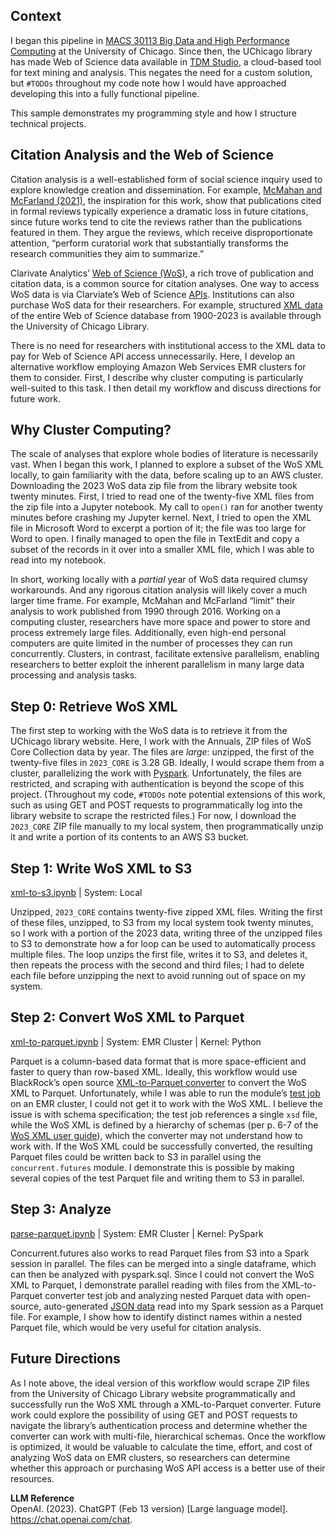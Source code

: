 ## Context

I began this pipeline in [MACS 30113 Big Data and High Performance Computing](https://github.com/macs30113-s24/course-materials) at the University of Chicago. Since then, the UChicago library has made Web of Science data available in [TDM Studio](https://guides.lib.uchicago.edu/tdmstudio), a cloud-based tool for text mining and analysis. This negates the need for a custom solution, but `#TODOs` throughout my code note how I would have approached developing this into a fully functional pipeline.

This sample demonstrates my programming style and how I structure technical projects. 

## Citation Analysis and the Web of Science

Citation analysis is a well-established form of social science inquiry used to explore knowledge creation and dissemination. For example, [McMahan and McFarland (2021)](https://journals.sagepub.com/doi/full/10.1177/0003122421996323#fn6-0003122421996323), the inspiration for this work, show that publications cited in formal reviews typically experience a dramatic loss in future citations, since future works tend to cite the reviews rather than the publications featured in them. They argue the reviews, which receive disproportionate attention, “perform curatorial work that substantially transforms the research communities they aim to summarize.”

Clarivate Analytics’ [Web of Science (WoS)](https://clarivate.com/products/scientific-and-academic-research/research-discovery-and-workflow-solutions/webofscience-platform/), a rich trove of publication and citation data, is a common source for citation analyses. One way to access WoS data is via Clarviate’s Web of Science [APIs](https://clarivate.com/products/scientific-and-academic-research/research-analytics-evaluation-and-management-solutions/web-of-science-apis/). Institutions can also purchase WoS data for their researchers. For example, structured [XML data](https://guides.lib.uchicago.edu/textmining/citations#s-lg-box-28004408) of the entire Web of Science database from 1900-2023 is available through the University of Chicago Library. 

There is no need for researchers  with institutional access to the XML data to pay for Web of Science API access unnecessarily. Here, I develop an alternative workflow employing Amazon Web Services EMR clusters for them to consider. First, I describe why cluster computing is particularly well-suited to this task. I then detail my workflow and discuss directions for future work.

## Why Cluster Computing? 

The scale of analyses that explore whole bodies of literature is necessarily vast. When I began this work, I planned to explore a subset of the WoS XML locally, to gain familiarity with the data, before scaling up to an AWS cluster. Downloading the 2023 WoS data zip file from the library website took twenty minutes. First, I tried to read one of the twenty-five XML files from the zip file into a Jupyter notebook. My call to `open()` ran for another twenty minutes before crashing my Jupyter kernel. Next, I tried to open the XML file in Microsoft Word to excerpt a portion of it; the file was too large for Word to open. I finally managed to open the file in TextEdit and copy a subset of the records in it over into a smaller XML file, which I was able to read into my notebook.

In short, working locally with a *partial* year of WoS data required clumsy workarounds. And any rigorous citation analysis will likely cover a much larger time frame. For example, McMahan and McFarland “limit” their analysis to work published from 1990 through 2016. Working on a computing cluster, researchers have more space and power to store and process extremely large files. Additionally, even high-end personal computers are quite limited in the number of processes they can run concurrently. Clusters, in contrast, facilitate extensive parallelism, enabling researchers to better exploit the inherent parallelism in many large data processing and analysis tasks. 

## Step 0: Retrieve WoS XML

The first step to working with the WoS data is to retrieve it from the UChicago library website. Here, I work with the Annuals, ZIP files of WoS Core Collection data by year. The files are *large*: unzipped, the first of the twenty-five files in `2023_CORE` is 3.28 GB. Ideally, I would scrape them from a cluster, parallelizing the work with [Pyspark](https://medium.com/@siladityaghosh/web-scraping-with-python-parallizing-and-scaling-with-spark-b7d2166602b7). Unfortunately, the files are restricted, and scraping with authentication is beyond the scope of this project. (Throughout my code, `#TODOs` note potential extensions of this work, such as using GET and POST requests to programmatically log into the library website to scrape the restricted files.) For now, I download the `2023_CORE` ZIP file manually to my local system, then programmatically unzip it and write a portion of its contents to an AWS S3 bucket.

## Step 1: Write WoS XML to S3 
[xml-to-s3.ipynb](https://github.com/fvescia/wos-pipeline/blob/main/xml-to-s3.ipynb) | System: Local

Unzipped, `2023_CORE` contains twenty-five zipped XML files. Writing the first of these files, unzipped, to S3 from my local system took twenty minutes, so I work with a portion of the 2023 data, writing three of the unzipped files to S3 to demonstrate how a for loop can be used to automatically process multiple files. The loop unzips the first file, writes it to S3, and deletes it, then repeats the process with the second and third files; I had to delete each file before unzipping the next to avoid running out of space on my system.

## Step 2: Convert WoS  XML to Parquet
[xml-to-parquet.ipynb](https://github.com/fvescia/wos-pipeline/blob/main/xml-to-parquet.ipynb) | System: EMR Cluster | Kernel: Python

Parquet is a column-based data format that is more space-efficient and faster to query than row-based XML. Ideally, this workflow would use BlackRock’s open source [XML-to-Parquet converter](https://github.com/blackrock/xml_to_parquet) to convert the WoS XML to Parquet. Unfortunately, while I was able to run the module’s [test job]( https://github.com/blackrock/xml_to_parquet/tree/master/test) on an EMR cluster, I could not get it to work with the WoS XML. I believe the issue is with schema specification; the test job references a single `xsd` file, while the WoS XML is defined by a hierarchy of schemas (per p. 6-7 of the [WoS XML user guide]( https://guides.lib.uchicago.edu/ld.php?content_id=75223913)), which the converter may not understand how to work with. If the WoS XML could be successfully converted, the resulting Parquet files could be written back to S3 in parallel using the `concurrent.futures` module. I demonstrate this is possible by making several copies of the test Parquet file and writing them to S3 in parallel.

## Step 3: Analyze
[parse-parquet.ipynb](https://github.com/fvescia/wos-pipeline/blob/main/parse-parquet.ipynb) | System: EMR Cluster | Kernel: PySpark

Concurrent.futures also works to read Parquet files from S3 into a Spark session in parallel.  The files can be merged into a single dataframe, which can then be analyzed with pyspark.sql. Since I could not convert the WoS XML to Parquet, I demonstrate parallel reading with files from the XML-to-Parquet converter test job and analyzing nested Parquet data with open-source, auto-generated [JSON data](https://jsoneditoronline.org/indepth/datasets/json-file-example/) read into my Spark session as a Parquet file. For example, I show how to identify distinct names within a nested Parquet file, which would be very useful for citation analysis.

## Future Directions

As I note above, the ideal version of this  workflow would scrape ZIP files from the University of Chicago Library website programmatically and successfully run the WoS XML through a XML-to-Parquet converter. Future work could explore the possibility of using GET and POST requests to navigate the library’s authentication process and determine whether the converter can work with multi-file, hierarchical schemas. Once the workflow is optimized, it would be valuable to calculate the time, effort, and cost of analyzing WoS data on EMR clusters, so researchers can determine whether this approach or purchasing WoS API access is a better use of their resources.

**LLM Reference**  
OpenAI. (2023). ChatGPT (Feb 13 version) [Large language model]. https://chat.openai.com/chat.

